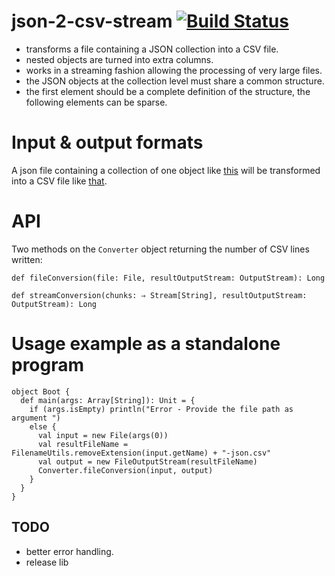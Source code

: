 json-2-csv-stream [![Build Status](https://travis-ci.org/agourlay/json-2-csv-stream.png?branch=master)](https://travis-ci.org/agourlay/json-2-csv-stream)
=========


- transforms a file containing a JSON collection into a CSV file.
- nested objects are turned into extra columns.
- works in a streaming fashion allowing the processing of very large files.
- the JSON objects at the collection level must share a common structure.
- the first element should be a complete definition of the structure, the following elements can be sparse.

# Input & output formats

A json file containing a collection of one object like [this](https://github.com/agourlay/json-2-csv-stream/blob/master/src/test/resources/test.json) will be transformed into a CSV file like [that](https://github.com/agourlay/json-2-csv-stream/blob/master/src/test/resources/test-json.csv).

# API

Two methods on the ```Converter``` object returning the number of CSV lines written:

```
def fileConversion(file: File, resultOutputStream: OutputStream): Long
```

```
def streamConversion(chunks: ⇒ Stream[String], resultOutputStream: OutputStream): Long
```

# Usage example as a standalone program

```
object Boot {
  def main(args: Array[String]): Unit = {
    if (args.isEmpty) println("Error - Provide the file path as argument ")
    else {
      val input = new File(args(0))
      val resultFileName = FilenameUtils.removeExtension(input.getName) + "-json.csv"
      val output = new FileOutputStream(resultFileName)
      Converter.fileConversion(input, output)
    }
  }
}
```

## TODO

- better error handling.
- release lib
